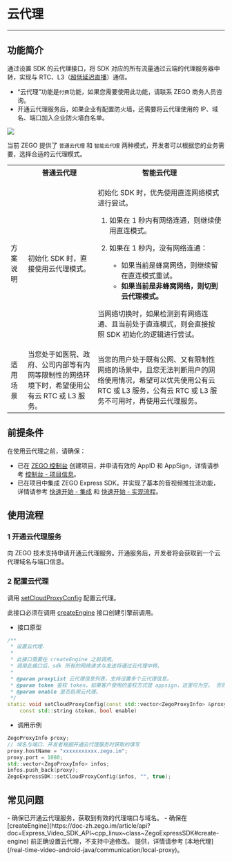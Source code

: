 # 云代理

- - -

## 功能简介

通过设置 SDK 的云代理接口，将 SDK 对应的所有流量通过云端的代理服务器中转，实现与 RTC、L3（[超低延迟直播](https://doc-zh.zego.im/article/6869)）通信。

<Warning title="注意">

- “云代理”功能是`付费`功能，如果您需要使用此功能，请联系 ZEGO 商务人员咨询。
- 开通云代理服务后，如果企业有配置防火墙，还需要将云代理使用的 IP、域名、端口加入企业防火墙白名单。
</Warning>

<Frame width="512" height="auto" caption="">
  <img src="https://doc-media.zego.im/sdk-doc/Pics/Express/Cloud_Proxy.png" />
</Frame>

当前 ZEGO 提供了 `普通云代理` 和 `智能云代理` 两种模式，开发者可以根据您的业务需要，选择合适的云代理模式。

<table>

<tbody><tr>
<th></th>
<th>普通云代理</th>
<th>智能云代理</th>
</tr>
<tr>
<td>方案说明</td>
<td>初始化 SDK 时，直接使用云代理模式。</td>
<td><p>初始化 SDK 时，优先使用直连网络模式进行尝试。</p><ol><li>如果在 1 秒内有网络连通，则继续使用直连模式。</li><li><p>如果在 1 秒内，没有网络连通：</p><ul><li>如果当前是蜂窝网络，则继续留在直连模式重试。</li><li><b>如果当前是非蜂窝网络，则切到云代理模式。</b></li></ul></li></ol><p>当网络切换时，如果检测到有网络连通、且当前处于直连模式，则会直接按照 SDK 初始化的逻辑进行尝试。</p></td>
</tr>
<tr>
<td>适用场景</td>
<td>当您处于如医院、政府、公司内部等有内网等限制性的网络环境下时，希望使用公有云 RTC 或 L3 服务。</td>
<td>当您的用户处于既有公网、又有限制性网络的场景中，且您无法判断用户的网络使用情况，希望可以优先使用公有云 RTC 或 L3 服务，公有云 RTC 或 L3 服务不可用时，再使用云代理服务。</td>
</tr>
</tbody></table>

## 前提条件

在使用云代理之前，请确保：
- 已在 [ZEGO 控制台](https://console.zego.im) 创建项目，并申请有效的 AppID 和 AppSign，详情请参考 [控制台 - 项目信息](/console/project-info)。
- 已在项目中集成 ZEGO Express SDK，并实现了基本的音视频推拉流功能，详情请参考 [快速开始 - 集成](https://doc-zh.zego.im/article/7351) 和 [快速开始 - 实现流程](https://doc-zh.zego.im/article/8184)。


## 使用流程

### 1 开通云代理服务

向 ZEGO 技术支持申请开通云代理服务。开通服务后，开发者将会获取到一个云代理域名与端口信息。

### 2 配置云代理

调用 [setCloudProxyConfig](https://doc-zh.zego.im/article/api?doc=Express_Video_SDK_API~cpp_linux~class~ZegoExpressSDK#set-cloud-proxy-config) 配置云代理。

<Warning title="注意">


此接口必须在调用 [createEngine](https://doc-zh.zego.im/article/api?doc=Express_Video_SDK_API~cpp_linux~class~ZegoExpressSDK#create-engine) 接口创建引擎前调用。
</Warning>

- 接口原型

```cpp
/**
 * 设置云代理.
 *
 * 此接口需要在 createEngine 之前调用。
 * 调用此接口后，sdk 所有的网络请求与发送将通过云代理中转。
 *
 * @param proxyList 云代理信息列表，支持设置多个云代理信息。
 * @param token 鉴权 token，如果客户使用的鉴权方式是 appsign，这里可为空。 否则必须填入 token。
 * @param enable 是否启用云代理。
 */
static void setCloudProxyConfig(const std::vector<ZegoProxyInfo> &proxyList,
    const std::string &token, bool enable)
```

- 调用示例

```cpp
ZegoProxyInfo proxy;
// 域名与端口，开发者根据开通云代理服务时获取的填写
proxy.hostName = "xxxxxxxxxxx.zego.im";
proxy.port = 1080;
std::vector<ZegoProxyInfo> infos;
infos.push_back(proxy);
ZegoExpressSDK::setCloudProxyConfig(infos, "", true);
```

## 常见问题

<Accordion title="设置云代理不生效要如何解决？" defaultOpen="false">
  - 确保已开通云代理服务，获取到有效的代理端口与域名。
  - 确保在 [createEngine](https://doc-zh.zego.im/article/api?doc=Express_Video_SDK_API~cpp_linux~class~ZegoExpressSDK#create-engine) 前正确设置云代理，不支持中途修改。
</Accordion>

<Accordion title="是否提供本地代理方案？" defaultOpen="false">
提供，详情请参考 [本地代理](/real-time-video-android-java/communication/local-proxy)。
</Accordion>

<Content />